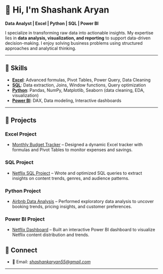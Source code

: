 # 👋 Hi, I'm Shashank Aryan 

**Data Analyst | Excel | Python | SQL | Power BI**  

I specialize in transforming raw data into actionable insights. My expertise lies in **data analysis, visualization, and reporting** to support data-driven decision-making. I enjoy solving business problems using structured approaches and analytical thinking.  

---

## 🔹 Skills  

- [**Excel**](#excel-project): Advanced formulas, Pivot Tables, Power Query, Data Cleaning  
- [**SQL**](#sql-project): Data extraction, Joins, Window functions, Query optimization  
- [**Python**](#python-project): Pandas, NumPy, Matplotlib, Seaborn (data cleaning, EDA, visualization)  
- [**Power BI**](#power-bi-project): DAX, Data modeling, Interactive dashboards  

---

## 🔹 Projects  

### Excel Project  
- <a name="excel-project"></a>[Monthly Budget Tracker](https://github.com/shashank55-byte/Monthly-Budget-Tracker) – Designed a dynamic Excel tracker with formulas and Pivot Tables to monitor expenses and savings.  

### SQL Project  
- <a name="sql-project"></a>[Netflix SQL Project](https://github.com/shashank55-byte/netflix_sql_project) – Wrote and optimized SQL queries to extract insights on content trends, genres, and audience patterns.  

### Python Project  
- <a name="python-project"></a>[Airbnb Data Analysis](https://github.com/shashank55-byte/Airbnb_Data_Analysis) – Performed exploratory data analysis to uncover booking trends, pricing insights, and customer preferences.  

### Power BI Project  
- <a name="power-bi-project"></a>[Netflix Dashboard](https://github.com/shashank55-byte/netflix_sql_project) – Built an interactive Power BI dashboard to visualize Netflix content distribution and trends.
  
## 🔹 Connect  

- 📧 Email: *shashankaryan55@gmail.com*  

---
